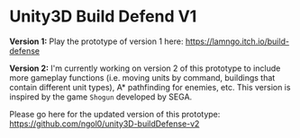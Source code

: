# Unity3D Build Defend V1
<b>Version 1:</b> Play the prototype of version 1 here: https://lamngo.itch.io/build-defense

<b>Version 2:</b> I'm currently working on version 2 of this prototype to include more gameplay functions (i.e. moving units by command, buildings that contain different unit types), A* pathfinding for enemies, etc. This version is inspired by the game `Shogun` developed by SEGA.

Please go here for the updated version of this prototype: https://github.com/ngol0/unity3D-buildDefense-v2


